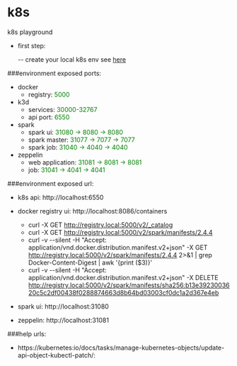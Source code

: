 # k8s
k8s playground

- first step: 

  -- create your local k8s env see [here](./setup/README.md) 

###environment exposed ports:
- docker 
  - registry:      <span style="color:green;">5000 
- k3d
  - services:     <span style="color:green">30000-32767
  - api port:     <span style="color:green">6550
- spark
  - spark ui:     <span style="color:green">31080 -> 8080 -> 8080
  - spark master: <span style="color:green">31077 -> 7077 -> 7077
  - spark job:    <span style="color:green">31040 -> 4040 -> 4040
- zeppelin
  - web application:  <span style="color:green">31081 -> 8081 -> 8081
  - job:              <span style="color:green">31041 -> 4041 -> 4041

###environment exposed url:
- k8s api:            http://localhost:6550
- docker registry ui: http://localhost:8086/containers  
  - curl -X GET http://registry.local:5000/v2/_catalog
  - curl -X GET http://registry.local:5000/v2/spark/manifests/2.4.4
  - curl -v --silent -H "Accept: application/vnd.docker.distribution.manifest.v2+json" -X GET http://registry.local:5000/v2/spark/manifests/2.4.4 2>&1 | grep Docker-Content-Digest | awk '{print ($3)}'
  - curl -v --silent -H "Accept: application/vnd.docker.distribution.manifest.v2+json" -X DELETE http://registry.local:5000/v2/spark/manifests/sha256:b13e3923003620c5c2df00438f0288874663d8b64bd03003cf0dc1a2d367e4eb

- spark ui:           http://localhost:31080
- zeppelin:           http://localhost:31081

###help urls:
- https://kubernetes:io/docs/tasks/manage-kubernetes-objects/update-api-object-kubectl-patch/:

